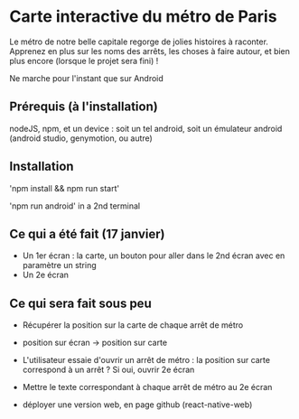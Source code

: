 # Carte interactive du métro de Paris

Le métro de notre belle capitale regorge de jolies histoires à raconter. Apprenez en plus sur les noms des arrêts, les choses à faire autour, et bien plus encore (lorsque le projet sera fini) !

Ne marche pour l'instant que sur Android

## Prérequis (à l'installation)
nodeJS, npm, et un device : soit un tel android, soit un émulateur android (android studio, genymotion, ou autre)

## Installation
'npm install && npm run start'

'npm run android' in a 2nd terminal

## Ce qui a été fait (17 janvier)
- Un 1er écran : la carte, un bouton pour aller dans le 2nd écran avec en paramètre un string
- Un 2e écran

## Ce qui sera fait sous peu
- Récupérer la position sur la carte de chaque arrêt de métro

- position sur écran -> position sur carte

- L'utilisateur essaie d'ouvrir un arrêt de métro : la position sur carte correspond à un arrêt ? Si oui, ouvrir 2e écran

- Mettre le texte correspondant à chaque arrêt de métro au 2e écran

- déployer une version web, en page github (react-native-web)
